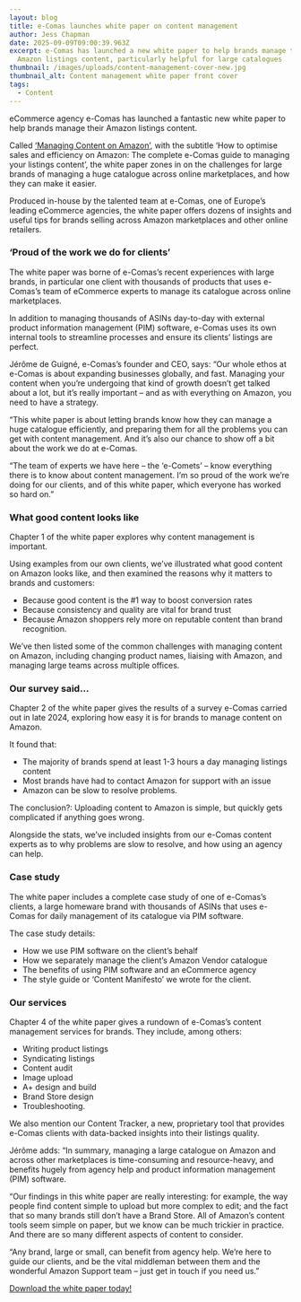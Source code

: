 ```yaml
---
layout: blog
title: e-Comas launches white paper on content management
author: Jess Chapman
date: 2025-09-09T09:00:39.963Z
excerpt: e-Comas has launched a new white paper to help brands manage their
  Amazon listings content, particularly helpful for large catalogues
thumbnail: /images/uploads/content-management-cover-new.jpg
thumbnail_alt: Content management white paper front cover
tags:
  - Content
---
```

<!--StartFragment-->

eCommerce agency e-Comas has launched a fantastic new white paper to help brands manage their Amazon listings content.

Called [‘Managing Content on Amazon’](https://e-comas.com/white-paper-form.html), with the subtitle ‘How to optimise sales and efficiency on Amazon: The complete e-Comas guide to managing your listings content’, the white paper zones in on the challenges for large brands of managing a huge catalogue across online marketplaces, and how they can make it easier.

Produced in-house by the talented team at e-Comas, one of Europe’s leading eCommerce agencies, the white paper offers dozens of insights and useful tips for brands selling across Amazon marketplaces and other online retailers.

### ‘Proud of the work we do for clients’

The white paper was borne of e-Comas’s recent experiences with large brands, in particular one client with thousands of products that uses e-Comas’s team of eCommerce experts to manage its catalogue across online marketplaces.

In addition to managing thousands of ASINs day-to-day with external product information management (PIM) software, e-Comas uses its own internal tools to streamline processes and ensure its clients’ listings are perfect.

Jérôme de Guigné, e-Comas’s founder and CEO, says: “Our whole ethos at e-Comas is about expanding businesses globally, and fast. Managing your content when you’re undergoing that kind of growth doesn’t get talked about a lot, but it’s really important – and as with everything on Amazon, you need to have a strategy.

“This white paper is about letting brands know how they can manage a huge catalogue efficiently, and preparing them for all the problems you can get with content management. And it’s also our chance to show off a bit about the work we do at e-Comas.

“The team of experts we have here – the ‘e-Comets’ – know everything there is to know about content management. I’m so proud of the work we’re doing for our clients, and of this white paper, which everyone has worked so hard on.”

### What good content looks like

Chapter 1 of the white paper explores why content management is important.

Using examples from our own clients, we’ve illustrated what good content on Amazon looks like, and then examined the reasons why it matters to brands and customers:

* Because good content is the #1 way to boost conversion rates
* Because consistency and quality are vital for brand trust
* Because Amazon shoppers rely more on reputable content than brand recognition.

We’ve then listed some of the common challenges with managing content on Amazon, including changing product names, liaising with Amazon, and managing large teams across multiple offices.

### Our survey said…

Chapter 2 of the white paper gives the results of a survey e-Comas carried out in late 2024, exploring how easy it is for brands to manage content on Amazon.

It found that:

* The majority of brands spend at least 1-3 hours a day managing listings content
* Most brands have had to contact Amazon for support with an issue
* Amazon can be slow to resolve problems.

The conclusion?: Uploading content to Amazon is simple, but quickly gets complicated if anything goes wrong.

Alongside the stats, we’ve included insights from our e-Comas content experts as to why problems are slow to resolve, and how using an agency can help.

### Case study

The white paper includes a complete case study of one of e-Comas’s clients, a large homeware brand with thousands of ASINs that uses e-Comas for daily management of its catalogue via PIM software.

The case study details:

* How we use PIM software on the client’s behalf
* How we separately manage the client’s Amazon Vendor catalogue
* The benefits of using PIM software and an eCommerce agency
* The style guide or ‘Content Manifesto’ we wrote for the client.

### Our services

Chapter 4 of the white paper gives a rundown of e-Comas’s content management services for brands. They include, among others:

* Writing product listings
* Syndicating listings
* Content audit
* Image upload
* A+ design and build
* Brand Store design
* Troubleshooting.

We also mention our Content Tracker, a new, proprietary tool that provides e-Comas clients with data-backed insights into their listings quality.

Jérôme adds: “In summary, managing a large catalogue on Amazon and across other marketplaces is time-consuming and resource-heavy, and benefits hugely from agency help and product information management (PIM) software.

“Our findings in this white paper are really interesting: for example, the way people find content simple to upload but more complex to edit; and the fact that so many brands still don’t have a Brand Store. All of Amazon’s content tools seem simple on paper, but we know can be much trickier in practice. And there are so many different aspects of content to consider.

“Any brand, large or small, can benefit from agency help. We’re here to guide our clients, and be the vital middleman between them and the wonderful Amazon Support team – just get in touch if you need us.”

[D﻿ownload the white paper today!](https://e-comas.com/white-paper-form.html)

<!--EndFragment-->